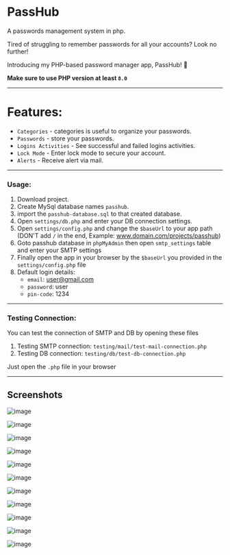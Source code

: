 
# PassHub

A passwords management system in php.

Tired of struggling to remember passwords for all your accounts? Look no further!

Introducing my PHP-based password manager app, PassHub! 🚀

**Make sure to use PHP version at least `8.0`**

---

# Features:

* `Categories` - categories is useful to organize your passwords.
* `Passwords` - store your passwords.
* `Logins Activities` - See successful and failed logins activities.
* `Lock Mode` - Enter lock mode to secure your account.
* `Alerts` - Receive alert via mail.

---

### Usage:
1. Download project.
2. Create MySql database names `passhub`.
3. import the `passhub-database.sql` to that created database.
4. Open `settings/db.php` and enter your DB connection settings.
5. Open `settings/config.php` and change the `$baseUrl` to your app path (DON'T add `/` in the end, Example: www.domain.com/projects/passhub)
6. Goto passhub database in `phpMyAdmin` then open `smtp_settings` table and enter your SMTP settings
7. Finally open the app in your browser by the `$baseUrl` you provided in the `settings/config.php` file
8. Default login details:
   * `email`: user@gmail.com
   * `password`: user
   * `pin-code`: 1234



---

### Testing Connection:
You can test the connection of SMTP and DB by opening these files

1. Testing SMTP connection: `testing/mail/test-mail-connection.php`
2. Testing DB connection: `testing/db/test-db-connection.php`

Just open the `.php` file in your browser

---

## Screenshots

![image](https://user-images.githubusercontent.com/25286081/222756702-0809fa7c-148e-479a-be6c-2550027052f8.png)

![image](https://user-images.githubusercontent.com/25286081/222756863-b5d0e961-84a0-4a09-93e5-a1f2163e0eef.png)

![image](https://user-images.githubusercontent.com/25286081/222756901-38cbd147-0b6a-4e3d-a65b-0df9274f487c.png)

![image](https://user-images.githubusercontent.com/25286081/222756927-0e569df8-d4b9-4633-82d0-f391b86d8840.png)

![image](https://user-images.githubusercontent.com/25286081/222756948-aa02f7df-b35d-4112-bd4f-0808e2d78845.png)

![image](https://user-images.githubusercontent.com/25286081/222757012-346591bb-df30-4bae-8617-04eb017319c2.png)

![image](https://user-images.githubusercontent.com/25286081/222757119-9c0c6e59-49e5-481e-99c9-bf519336a588.png)

![image](https://user-images.githubusercontent.com/25286081/222757168-71b8eef9-202a-4516-95f4-5e56f327cf8c.png)

![image](https://user-images.githubusercontent.com/25286081/222757189-304fa329-353d-4d85-a72a-fbc643af605c.png)

![image](https://user-images.githubusercontent.com/25286081/222757236-298c3e34-8812-45c4-8d03-080c844b1f4a.png)

![image](https://user-images.githubusercontent.com/25286081/222757286-d14f8206-29bd-4df0-9a6c-81c2d5add83a.png)
